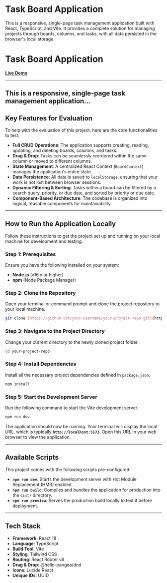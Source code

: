 # Task Board Application

This is a responsive, single-page task management application built with React, TypeScript, and Vite. It provides a complete solution for managing projects through boards, columns, and tasks, with all data persisted in the browser's local storage.


# Task Board Application

**[Live Demo](https://task-board-application-eight.vercel.app/)**

---

This is a responsive, single-page task management application...
---

## Key Features for Evaluation

To help with the evaluation of this project, here are the core functionalities to test:

* **Full CRUD Operations**: The application supports creating, reading, updating, and deleting boards, columns, and tasks.
* **Drag & Drop**: Tasks can be seamlessly reordered within the same column or moved to different columns.
* **State Management**: A centralized React Context (`BoardContext`) manages the application's entire state.
* **Data Persistence**: All data is saved to `localStorage`, ensuring that your work is not lost between browser sessions.
* **Dynamic Filtering & Sorting**: Tasks within a board can be filtered by a search query, priority, or due date, and sorted by priority or due date.
* **Component-Based Architecture**: The codebase is organized into logical, reusable components for maintainability.

---

##  How to Run the Application Locally

Follow these instructions to get the project set up and running on your local machine for development and testing.

### **Step 1: Prerequisites**

Ensure you have the following installed on your system:
* **Node.js** (v16.x or higher)
* **npm** (Node Package Manager)

### **Step 2: Clone the Repository**

Open your terminal or command prompt and clone the project repository to your local machine.

```sh
git clone [https://github.com/your-username/your-project-repo.git](https://github.com/your-username/your-project-repo.git)
```

### **Step 3: Navigate to the Project Directory**

Change your current directory to the newly cloned project folder.

```sh
cd your-project-repo
```

### **Step 4: Install Dependencies**

Install all the necessary project dependencies defined in `package.json`.

```sh
npm install
```

### **Step 5: Start the Development Server**

Run the following command to start the Vite development server.

```sh
npm run dev
```

The application should now be running. Your terminal will display the local URL, which is typically **`http://localhost:5173`**. Open this URL in your web browser to view the application.

---

##  Available Scripts

This project comes with the following scripts pre-configured:

* **`npm run dev`**: Starts the development server with Hot Module Replacement (HMR) enabled.
* **`npm run build`**: Compiles and bundles the application for production into the `dist/` directory.
* **`npm run preview`**: Serves the production build locally to test it before deployment.

---

##  Tech Stack

* **Framework**: React 18
* **Language**: TypeScript
* **Build Tool**: Vite
* **Styling**: Tailwind CSS
* **Routing**: React Router v6
* **Drag & Drop**: @hello-pangea/dnd
* **Icons**: Lucide React
* **Unique IDs**: UUID
